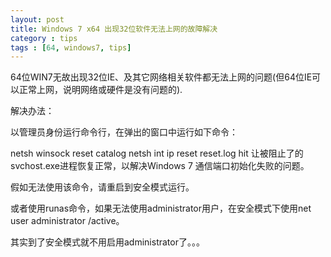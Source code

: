 ```yaml
---
layout: post
title: Windows 7 x64 出现32位软件无法上网的故障解决
category : tips
tags : [64, windows7, tips]
---
```


64位WIN7无故出现32位IE、及其它网络相关软件都无法上网的问题(但64位IE可以正常上网，说明网络或硬件是没有问题的).

解决办法：

以管理员身份运行命令行，在弹出的窗口中运行如下命令：

netsh winsock reset catalog
netsh int ip reset reset.log hit
让被阻止了的svchost.exe进程恢复正常，以解决Windows 7 通信端口初始化失败的问题。

假如无法使用该命令，请重启到安全模式运行。

或者使用runas命令，如果无法使用administrator用户，在安全模式下使用net user administrator /active。

其实到了安全模式就不用启用administrator了。。。

